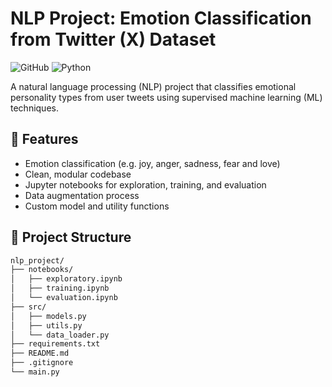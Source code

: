 # NLP Project: Emotion Classification from Twitter (X) Dataset

![GitHub](https://img.shields.io/github/license/OopsWrongCode/nlp-project)
![Python](https://img.shields.io/badge/python-3.8%2B-blue)

A natural language processing (NLP) project that classifies emotional personality types from user tweets using supervised machine learning (ML) techniques.

## 📌 Features

- Emotion classification (e.g. joy, anger, sadness, fear and love)
- Clean, modular codebase
- Jupyter notebooks for exploration, training, and evaluation
- Data augmentation process
- Custom model and utility functions

## 📁 Project Structure

```bash
nlp_project/
├── notebooks/              
│   ├── exploratory.ipynb
│   ├── training.ipynb
│   └── evaluation.ipynb
├── src/                    
│   ├── models.py              
│   ├── utils.py               
│   └── data_loader.py         
├── requirements.txt           
├── README.md                 
├── .gitignore                  
└── main.py

